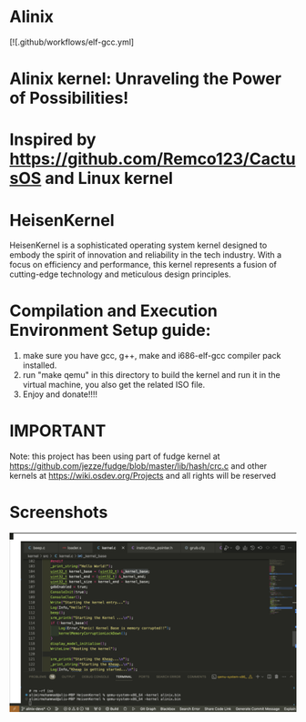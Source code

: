# Alinix
[![.github/workflows/elf-gcc.yml]

# Alinix kernel: Unraveling the Power of Possibilities!
# Inspired by https://github.com/Remco123/CactusOS and Linux kernel
# HeisenKernel
HeisenKernel is a sophisticated operating system kernel designed to embody the spirit of innovation and reliability in the tech industry. With a focus on efficiency and performance, this kernel represents a fusion of cutting-edge technology and meticulous design principles.


# Compilation  and Execution Environment Setup guide:
1. make sure you have  gcc, g++, make and i686-elf-gcc compiler pack installed.
2. run "make qemu" in this directory to build the kernel and run it in the virtual machine, you also get the related ISO file.
3. Enjoy and donate!!!!


# IMPORTANT
Note: this project has been using part of fudge kernel at https://github.com/jezze/fudge/blob/master/lib/hash/crc.c and other kernels at https://wiki.osdev.org/Projects and all rights will be reserved

# Screenshots

![Alt text](images/kernelImage.png)

